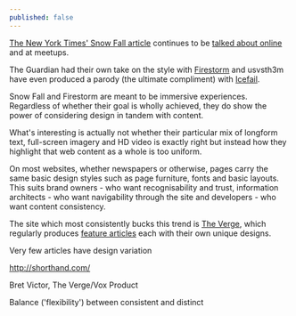 ```yaml
---
published: false
---
```


[The New York Times' Snow Fall article](http://www.nytimes.com/projects/2012/snow-fall/) continues to be [talked about online](http://martinbelam.com/2013/newsrewired_breaking_articles/) and at meetups.

The Guardian had their own take on the style with [Firestorm](http://www.theguardian.com/world/interactive/2013/may/26/firestorm-bushfire-dunalley-holmes-family) and usvsth3m have even produced a parody (the ultimate compliment) with [Icefail](http://toys.usvsth3m.com/icefail/).

Snow Fall and Firestorm are meant to be immersive experiences. Regardless of whether their goal is wholly achieved, they do show the power of considering design in tandem with content.

What's interesting is actually not whether their particular mix of longform text, full-screen imagery and HD video is exactly right but instead how they highlight that web content as a whole is too uniform.

On most websites, whether newspapers or otherwise, pages carry the same basic design styles such as page furniture, fonts and basic layouts. This suits brand owners - who want recognisability and trust, information architects - who want navigability through the site and developers - who want content consistency.

The site which most consistently bucks this trend is [The Verge](http://www.theverge.com), which regularly produces [feature articles](http://www.theverge.com/longform) each with their own unique designs.




Very few articles have design variation

http://shorthand.com/

Bret Victor, The Verge/Vox Product

Balance ('flexibility') between consistent and distinct